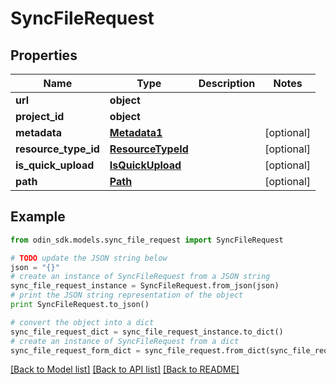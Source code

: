 # SyncFileRequest


## Properties

Name | Type | Description | Notes
------------ | ------------- | ------------- | -------------
**url** | **object** |  | 
**project_id** | **object** |  | 
**metadata** | [**Metadata1**](Metadata1.md) |  | [optional] 
**resource_type_id** | [**ResourceTypeId**](ResourceTypeId.md) |  | [optional] 
**is_quick_upload** | [**IsQuickUpload**](IsQuickUpload.md) |  | [optional] 
**path** | [**Path**](Path.md) |  | [optional] 

## Example

```python
from odin_sdk.models.sync_file_request import SyncFileRequest

# TODO update the JSON string below
json = "{}"
# create an instance of SyncFileRequest from a JSON string
sync_file_request_instance = SyncFileRequest.from_json(json)
# print the JSON string representation of the object
print SyncFileRequest.to_json()

# convert the object into a dict
sync_file_request_dict = sync_file_request_instance.to_dict()
# create an instance of SyncFileRequest from a dict
sync_file_request_form_dict = sync_file_request.from_dict(sync_file_request_dict)
```
[[Back to Model list]](../README.md#documentation-for-models) [[Back to API list]](../README.md#documentation-for-api-endpoints) [[Back to README]](../README.md)



